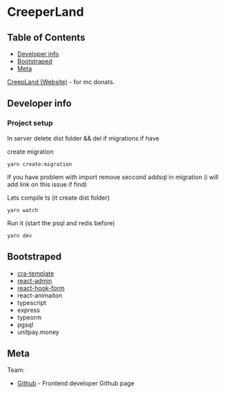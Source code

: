 # CreeperLand 

## Table of Contents

- [Developer info](#developer-info)
- [Bootstraped](#bootstraped)
- [Meta](#meta)	

[CreepLand (Website)](https://creeper.land/) - for mc donats.

## Developer info

### Project setup

In server delete dist folder && del if migrations if have

create migration

```
yarn create:migration 
```

If you have problem with import remove seccond addsql in migration (i will add link on this issue if find)

Lets compile ts (it create dist folder)

```
yarn watch 
```

Run it (start the psql and redis before)

```
yarn dev 
```

## Bootstraped

* [cra-template](https://github.com/react-boilerplate/react-boilerplate-cra-template)
* [react-admin](https://www.youtube.com/watch?v=HRmdj-HpJyE&ab_channel=TraversyMedia)
* [react-hook-form](https://react-hook-form.com/)
* react-animaiton
* typescript
* express
* typeorm
* pgsql
* unitpay.money

## Meta

Team:
- [Github](https://barklim.github.io/) - Frontend developer Github page
